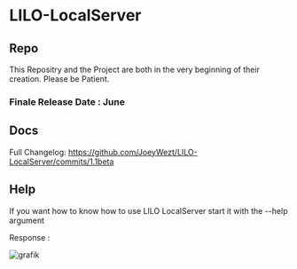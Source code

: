 # LILO-LocalServer

## Repo

This Repositry and the Project are both in the very beginning of their creation.
Please be Patient.

### Finale Release Date : June

## Docs

Full Changelog: https://github.com/JoeyWezt/LILO-LocalServer/commits/1.1beta

## Help

If you want how to know how to use LILO LocalServer start it with the --help argument

Response :

![grafik](https://user-images.githubusercontent.com/120219149/211900446-e76da3bb-f979-4d46-a94d-b3e0187e9152.png)
